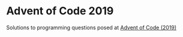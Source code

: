 # Advent of Code 2019

Solutions to programming questions posed at [Advent of Code (2019)](https://adventofcode.com/2019)
